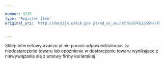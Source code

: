 ```yaml
---

number: 3225
type: 'Register item'
original_uri: 'http://decyzje.uokik.gov.pl/nd_wz_um.nsf/0/D7FE1665F47F5663C1257A0D002E668A?OpenDocument'


---
```


Sklep internetowy avanzo.pl nie ponosi odpowiedzialności za niedostarczenie towaru lub opóźnienie w dostarczeniu towaru wynikające z niewywiązania się z umowy firmy kurierskiej
